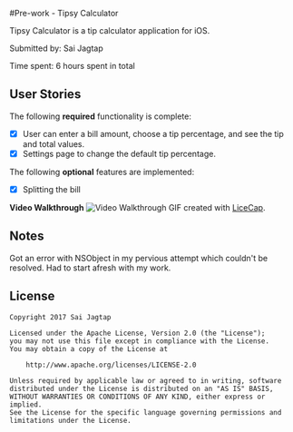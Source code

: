 #Pre-work - Tipsy Calculator

Tipsy Calculator is a tip calculator application for iOS.

Submitted by: Sai Jagtap

Time spent: 6 hours spent in total

## User Stories

The following **required** functionality is complete:

* [x] User can enter a bill amount, choose a tip percentage, and see the tip and total values.
* [x] Settings page to change the default tip percentage.

The following **optional** features are implemented:
* [x] Splitting the bill


**Video Walkthrough**
<img src='http://i.imgur.com/JYJ7eX6.gif' width='' alt='Video Walkthrough'/>
GIF created with [LiceCap](http://www.cockos.com/licecap/).

## Notes

Got an error with NSObject in my pervious attempt which couldn't be resolved. Had to start afresh with my work.

## License

    Copyright 2017 Sai Jagtap

    Licensed under the Apache License, Version 2.0 (the "License");
    you may not use this file except in compliance with the License.
    You may obtain a copy of the License at

        http://www.apache.org/licenses/LICENSE-2.0

    Unless required by applicable law or agreed to in writing, software
    distributed under the License is distributed on an "AS IS" BASIS,
    WITHOUT WARRANTIES OR CONDITIONS OF ANY KIND, either express or implied.
    See the License for the specific language governing permissions and
    limitations under the License.
